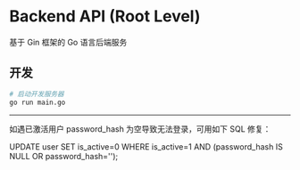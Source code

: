 # Backend API (Root Level)

基于 Gin 框架的 Go 语言后端服务

## 开发

```bash
# 启动开发服务器
go run main.go
```

---

如遇已激活用户 password_hash 为空导致无法登录，可用如下 SQL 修复：

UPDATE user SET is_active=0 WHERE is_active=1 AND (password_hash IS NULL OR password_hash='');
